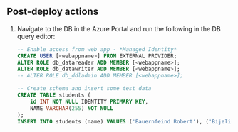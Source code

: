 ## Post-deploy actions

1. Navigate to the DB in the Azure Portal and run the following in the DB query editor:

    ```sql
    -- Enable access from web app - *Managed Identity*
    CREATE USER [<webappname>] FROM EXTERNAL PROVIDER;
    ALTER ROLE db_datareader ADD MEMBER [<webappname>];
    ALTER ROLE db_datawriter ADD MEMBER [<webappname>];
    -- ALTER ROLE db_ddladmin ADD MEMBER [<webappname>];

    -- Create schema and insert some test data
    CREATE TABLE students (
        id INT NOT NULL IDENTITY PRIMARY KEY,
        NAME VARCHAR(255) NOT NULL
    );
    INSERT INTO students (name) VALUES ('Bauernfeind Robert'), ('Bijelic Lukas'), ('Broeckx Marvin');
    ```
